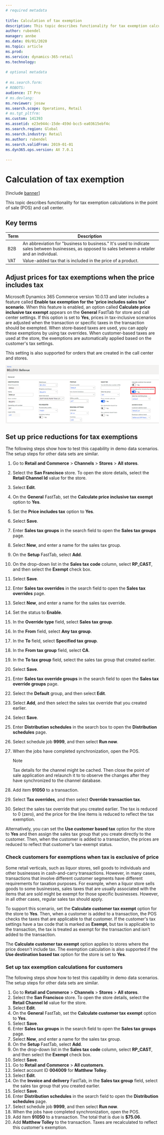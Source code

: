 ```yaml
---
# required metadata

title: Calculation of tax exemption
description: This topic describes functionality for tax exemption calculations in the point of sale (POS) and call center. 
author: rubendel
manager: annbe
ms.date: 09/01/2020
ms.topic: article
ms.prod: 
ms.service: dynamics-365-retail
ms.technology: 

# optional metadata

# ms.search.form: 
# ROBOTS: 
audience: IT Pro
# ms.devlang: 
ms.reviewer: josaw
ms.search.scope: Operations, Retail
# ms.tgt_pltfrm: 
ms.custom: 141393
ms.assetid: e23e944c-15de-459d-bcc5-ea03615ebf4c
ms.search.region: Global
ms.search.industry: Retail
ms.author: rubendel
ms.search.validFrom: 2019-01-01
ms.dyn365.ops.version: AX 7.0.1

---
```


# Calculation of tax exemption

[!include [banner](../includes/banner.md)]

This topic describes functionality for tax exemption calculations in the point of sale (POS) and call center.

## Key terms

| Term | Description |
|---|---|
| B2B | An abbreviation for "business to business." It's used to indicate sales between businesses, as opposed to sales between a retailer and an individual. |
| VAT | Value-added tax that is included in the price of a product. |

## Adjust prices for tax exemptions when the price includes tax

Microsoft Dynamics 365 Commerce version 10.0.13 and later includes a feature called **Enable tax exemption for the 'price includes sales tax' scenario**. When this feature is enabled, an option called **Calculate price inclusive tax exempt** appears on the **General** FastTab for store and call center settings. If this option is set to **Yes**, prices in tax-inclusive scenarios are adjusted when the transaction or specific taxes in the transaction should be exempted. When store-based taxes are used, you can apply these exemptions by using tax overrides. When customer-based taxes are used at the store, the exemptions are automatically applied based on the customer's tax settings.

This setting is also supported for orders that are created in the call center and stores.

![Setting the Calculate price inclusive tax exempt option to adjust prices in tax-exempt scenarios](media/CalcPriceInc.png)

## Set up price reductions for tax exemptions

The following steps show how to test this capability in demo data scenarios. The setup steps for other data sets are similar.

1. Go to **Retail and Commerce** \> **Channels** \> **Stores** \> **All stores**.
2. Select the **San Francisco** store. To open the store details, select the **Retail Channel Id** value for the store.
3. Select **Edit**.
4. On the **General** FastTab, set the **Calculate price inclusive tax exempt** option to **Yes**.
5. Set the **Price includes tax** option to **Yes**.
6. Select **Save**.
7. Enter **Sales tax groups** in the search field to open the **Sales tax groups** page.
8. Select **New**, and enter a name for the sales tax group.
9. On the **Setup** FastTab, select **Add**.
10. On the drop-down list in the **Sales tax code** column, select **RP\_CAST**, and then select the **Exempt** check box.
11. Select **Save**.
12. Enter **Sales tax overrides** in the search field to open the **Sales tax overrides** page.
13. Select **New**, and enter a name for the sales tax override.
14. Set the status to **Enable**.
15. In the **Override type** field, select **Sales tax group**.
16. In the **From** field, select **Any tax group**.
17. In the **To** field, select **Specified tax group**.
18. In the **From tax group** field, select **CA**.
19. In the **To tax group** field, select the sales tax group that created earlier.
20. Select **Save**.
21. Enter **Sales tax override groups** in the search field to open the **Sales tax override groups** page.
22. Select the **Default** group, and then select **Edit**.
23. Select **Add**, and then select the sales tax override that you created earlier.
24. Select **Save**.
25. Enter **Distribution schedules** in the search box to open the **Distribution schedules** page.
26. Select schedule job **9999**, and then select **Run now**.
27. When the jobs have completed synchronization, open the POS.

    > [!NOTE]
    > Tax details for the channel might be cached. Then close the point of sale application and relaunch it to to observe the changes after they have synchronized to the channel database.

28. Add item **91050** to a transaction.
29. Select **Tax overrides**, and then select **Override transaction tax**.
30. Select the sales tax override that you created earlier. The tax is reduced to 0 (zero), and the price for the line items is reduced to reflect the tax exemption.

Alternatively, you can set the **Use customer based tax** option for the store to **Yes** and then assign the sales tax group that you create directly to the customer. Then, when the customer is added to a transaction, the prices are reduced to reflect that customer's tax-exempt status.

### Check customers for exemptions when tax is exclusive of price

Some retail verticals, such as liquor stores, sell goods to individuals and other businesses in cash-and-carry transactions. However, in many cases, transactions that involve different customer segments have different requirements for taxation purposes. For example, when a liquor store sells goods to some businesses, sales taxes that are usually associated with the items that are sold might be exempt for those specific businesses. However, in all other cases, regular sales tax should apply.

To support this scenario, set the **Calculate customer tax exempt** option for the store to **Yes**. Then, when a customer is added to a transaction, the POS checks the taxes that are applicable to that customer. If the customer's tax settings have a tax code that is marked as **Exempt**, but tax is applicable to the transaction, the tax is treated as exempt for the transaction and isn't added to the transaction.

The **Calculate customer tax exempt** option applies to stores where the price doesn't include tax. The exemption calculation is also supported if the **Use destination based tax** option for the store is set to **Yes**.

### Set up tax exemption calculations for customers

The following steps show how to test this capability in demo data scenarios. The setup steps for other data sets are similar.

1. Go to **Retail and Commerce** \> **Channels** \> **Stores** \> **All stores**.
2. Select the **San Francisco** store. To open the store details, select the **Retail Channel Id** value for the store.
3. Select **Edit**.
4. On the **General** FastTab, set the **Calculate customer tax exempt** option to **Yes**.
5. Select **Save**.
6. Enter **Sales tax groups** in the search field to open the **Sales tax groups** page.
7. Select **New**, and enter a name for the sales tax group.
8. On the **Setup** FastTab, select **Add**.
9. On the drop-down list in the **Sales tax code** column, select **RP\_CAST**, and then select the **Exempt** check box.
10. Select **Save**.
11. Go to **Retail and Commerce** \> **All customers**.
12. Select account ID **004009** for **Matthew Tolley**.
13. Select **Edit**.
14. On the **Invoice and delivery** FastTab, in the **Sales tax group** field, select the sales tax group that you created earlier.
15. Select **Save**.
16. Enter **Distribution schedules** in the search field to open the **Distribution schedules** page.
17. Select schedule job **9999**, and then select **Run now**.
18. When the jobs have completed synchronization, open the POS.
19. Add item **91050** to a transaction. The total that is due is **$75.06**.
20. Add **Matthew Tolley** to the transaction. Taxes are recalculated to reflect this customer's exemption.
